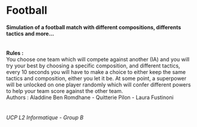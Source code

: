 <h1>Football</h1>
<h4>Simulation of a football match with different compositions, differents tactics and more... </h4></br>
<b>Rules :</b></br>
You choose one team which will compete against another (IA) and you will try your
best by choosing a specific composition, and different tactics, every 10 seconds you will
have to make a choice to either keep the same tactics and composition, either you let it be.
At some point, a superpower will be unlocked on one player randomly which will confer different
powers to help your team score against the other team.
</br>
Authors : Aladdine Ben Romdhane - Quitterie Pilon - Laura Fustinoni </br>
</br>
<h6>UCP L2 Informatique - Group B</h6>
